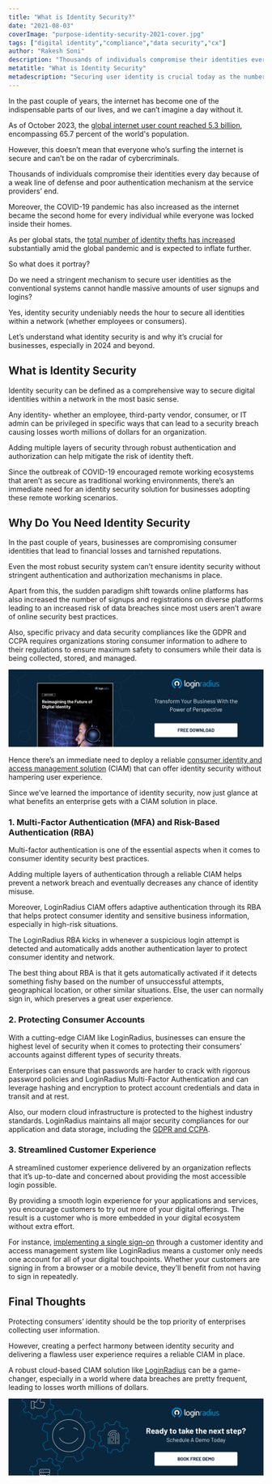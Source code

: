 ```yaml
---
title: "What is Identity Security?"
date: "2021-08-03"
coverImage: "purpose-identity-security-2021-cover.jpg"
tags: ["digital identity","compliance","data security","cx"]
author: "Rakesh Soni"
description: "Thousands of individuals compromise their identities every day because of weak defense and poor authentication at the service providers’ end. Businesses need a robust identity management solution to navigate their digital transformation journey without compromising user identities and sensitive business information."
metatitle: "What is Identity Security"
metadescription: "Securing user identity is crucial today as the number of data breaches is increasing significantly. Here’s a good read depicting the role of identity security."
---
```


In the past couple of years, the internet has become one of the indispensable parts of our lives, and we can’t imagine a day without it. 

As of October 2023, the [global internet user count reached 5.3 billion](https://www.statista.com/statistics/617136/digital-population-worldwide/#:~:text=Worldwide%20digital%20population%202023&text=As%20of%20October%202023%2C%20there,population%2C%20were%20social%20media%20users.), encompassing 65.7 percent of the world's population.

However, this doesn’t mean that everyone who’s surfing the internet is secure and can’t be on the radar of cybercriminals. 

Thousands of individuals compromise their identities every day because of a weak line of defense and poor authentication mechanism at the service providers’ end. 

Moreover, the COVID-19 pandemic has also increased as the internet became the second home for every individual while everyone was locked inside their homes. 

As per global stats, the [total number of identity thefts has increased](https://www.statista.com/statistics/1175657/increase-identity-theft-coronavirus-outbreak/) substantially amid the global pandemic and is expected to inflate further. 

So what does it portray? 

Do we need a stringent mechanism to secure user identities as the conventional systems cannot handle massive amounts of user signups and logins?

Yes, identity security undeniably needs the hour to secure all identities within a network (whether employees or consumers). 

Let’s understand what identity security is and why it’s crucial for businesses, especially in 2024 and beyond.

## What is Identity Security

Identity security can be defined as a comprehensive way to secure digital identities within a network in the most basic sense. 

Any identity- whether an employee, third-party vendor, consumer, or IT admin can be privileged in specific ways that can lead to a security breach causing losses worth millions of dollars for an organization. 

Adding multiple layers of security through robust authentication and authorization can help mitigate the risk of identity theft. 

Since the outbreak of COVID-19 encouraged remote working ecosystems that aren’t as secure as traditional working environments, there’s an immediate need for an identity security solution for businesses adopting these remote working scenarios. 

## Why Do You Need Identity Security

In the past couple of years, businesses are compromising consumer identities that lead to financial losses and tarnished reputations. 

Even the most robust security system can’t ensure identity security without stringent authentication and authorization mechanisms in place. 

Apart from this, the sudden paradigm shift towards online platforms has also increased the number of signups and registrations on diverse platforms leading to an increased risk of data breaches since most users aren’t aware of online security best practices.

Also, specific privacy and data security compliances like the GDPR and CCPA requires organizations storing consumer information to adhere to their regulations to ensure maximum safety to consumers while their data is being collected, stored, and managed. 

[![WP-future-dig-id](WP-future-dig-id.png)](https://www.loginradius.com/resource/digital-identity-future-whitepaper)

Hence there’s an immediate need to deploy a reliable [consumer identity and access management solution](https://www.loginradius.com/blog/identity/customer-identity-and-access-management/) (CIAM) that can offer identity security without hampering user experience.  

Since we’ve learned the importance of identity security, now just glance at what benefits an enterprise gets with a CIAM solution in place. 

### 1. Multi-Factor Authentication (MFA) and Risk-Based Authentication (RBA)

Multi-factor authentication is one of the essential aspects when it comes to consumer identity security best practices. 

Adding multiple layers of authentication through a reliable CIAM helps prevent a network breach and eventually decreases any chance of identity misuse. 

Moreover, LoginRadius CIAM offers adaptive authentication through its RBA that helps protect consumer identity and sensitive business information, especially in high-risk situations. 

The LoginRadius RBA kicks in whenever a suspicious login attempt is detected and automatically adds another authentication layer to protect consumer identity and network. 

The best thing about RBA is that it gets automatically activated if it detects something fishy based on the number of unsuccessful attempts, geographical location, or other similar situations. Else, the user can normally sign in, which preserves a great user experience. 

### 2. Protecting Consumer Accounts 

With a cutting-edge CIAM like LoginRadius, businesses can ensure the highest level of security when it comes to protecting their consumers’ accounts against different types of security threats. 

Enterprises can ensure that passwords are harder to crack with rigorous password policies and LoginRadius Multi-Factor Authentication and can leverage hashing and encryption to protect account credentials and data in transit and at rest.

Also, our modern cloud infrastructure is protected to the highest industry standards. LoginRadius maintains all major security compliances for our application and data storage, including the [GDPR and CCPA](https://www.loginradius.com/blog/identity/ccpa-vs-gdpr-the-compliance-war/). 

### 3. Streamlined Customer Experience

A streamlined customer experience delivered by an organization reflects that it’s up-to-date and concerned about providing the most accessible login possible.

By providing a smooth login experience for your applications and services, you encourage customers to try out more of your digital offerings. The result is a customer who is more embedded in your digital ecosystem without extra effort.

For instance, [implementing a single sign-on](https://www.loginradius.com/single-sign-on/) through a customer identity and access management system like LoginRadius means a customer only needs one account for all of your digital touchpoints. Whether your customers are signing in from a browser or a mobile device, they’ll benefit from not having to sign in repeatedly. 

## Final Thoughts 

Protecting consumers’ identity should be the top priority of enterprises collecting user information.

However, creating a perfect harmony between identity security and delivering a flawless user experience requires a reliable CIAM in place. 

A robust cloud-based CIAM solution like [LoginRadius](https://www.loginradius.com/contact-sales2/) can be a game-changer, especially in a world where data breaches are pretty frequent, leading to losses worth millions of dollars.

[![book-a-demo-loginradius](../../assets/book-a-demo-loginradius.png)](https://www.loginradius.com/book-a-demo/)
